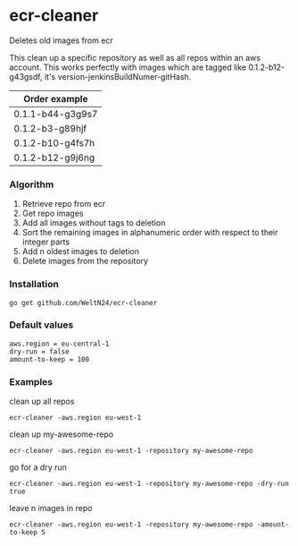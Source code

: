 # ecr-cleaner
Deletes old images from ecr

This clean up a specific repository as well as all repos within an aws account.
This works perfectly with images which are tagged like 0.1.2-b12-g43gsdf, it's version-jenkinsBuildNumer-gitHash.

|Order example|
|-------------|
|0.1.1-b44-g3g9s7|
|0.1.2-b3-g89hjf|
|0.1.2-b10-g4fs7h|
|0.1.2-b12-g9j6ng|

### Algorithm
1. Retrieve repo from ecr
2. Get repo images
3. Add all images without tags to deletion
4. Sort the remaining images in alphanumeric order with respect to their integer parts
5. Add n oldest images to deletion
6. Delete images from the repository

### Installation
    go get github.com/WeltN24/ecr-cleaner

### Default values
    aws.region = eu-central-1
    dry-run = false
    amount-to-keep = 100

### Examples
clean up all repos

`ecr-cleaner -aws.region eu-west-1`

clean up my-awesome-repo

`ecr-cleaner -aws.region eu-west-1 -repository my-awesome-repo`

go for a dry run

`ecr-cleaner -aws.region eu-west-1 -repository my-awesome-repo -dry-run true`

leave n images in repo

`ecr-cleaner -aws.region eu-west-1 -repository my-awesome-repo -amount-to-keep 5`
